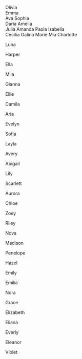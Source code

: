 Olivia	
Emma	
Ava	
Sophia	
Daria
Amelia	
Julia
Amanda
Paola
Isabella	
Cecilia
Galina
Marie
Mia	
Charlotte	

Luna	

Harper	

Ella	

Mila	

Gianna	

Ellie	

Camila	

Aria	

Evelyn	

Sofia	

Layla	

Avery	

Abigail	

Lily	

Scarlett	

Aurora	

Chloe	

Zoey	

Riley	

Nova	

Madison	

Penelope	

Hazel	

Emily	

Emilia	

Nora	

Grace	

Elizabeth	

Eliana	

Everly	

Eleanor	

Violet	
